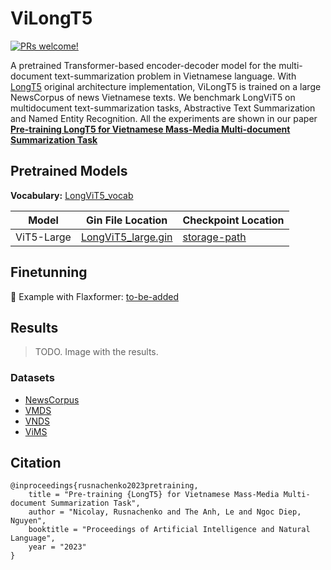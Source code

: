 # ViLongT5
[![PRs welcome!](https://img.shields.io/badge/PRs-welcome-brightgreen.svg)]()

A pretrained Transformer-based encoder-decoder model for the
multi-document text-summarization
problem in Vietnamese language. 
With [LongT5](https://github.com/google/flaxformer) original architecture 
implementation, 
ViLongT5 is trained on a large NewsCorpus of news Vietnamese texts.
We benchmark LongViT5 on multidocument text-summarization tasks, 
Abstractive Text Summarization and Named Entity Recognition. 
All the experiments are shown in our paper 
**[Pre-training LongT5 for Vietnamese Mass-Media
Multi-document Summarization Task]()**


## Pretrained Models
**Vocabulary:**
[LongViT5_vocab]()

Model        | Gin File Location                                                                  | Checkpoint Location|
------------ | ---------------------------------------------------------------------------------- | -------------------|
ViT5-Large | [LongViT5_large.gin]() | [storage-path]() | [ViT5-Large-1024 (1.5M)](https://huggingface.co/VietAI/vit5-large)

## Finetunning

📄 Example with Flaxformer: [to-be-added]()


## Results

> TODO. Image with the results.

### Datasets
- [NewsCorpus]()
- [VMDS]()
- [VNDS]()
- [ViMS]()

## Citation
```
@inproceedings{rusnachenko2023pretraining,
    title = "Pre-training {LongT5} for Vietnamese Mass-Media Multi-document Summarization Task",
    author = "Nicolay, Rusnachenko and The Anh, Le and Ngoc Diep, Nguyen",
    booktitle = "Proceedings of Artificial Intelligence and Natural Language",
    year = "2023"
}
```